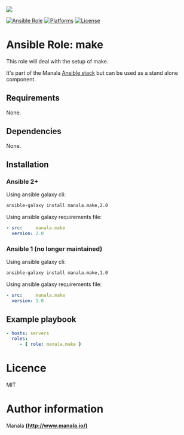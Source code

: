 <img src="http://www.elao.com/images/corpo/logo_red_small.png"/>

[![Ansible Role](https://img.shields.io/ansible/role/5537.svg?style=plastic)](https://galaxy.ansible.com/list#/roles/5537) [![Platforms](https://img.shields.io/badge/platforms-debian-lightgrey.svg?style=plastic)](#) [![License](http://img.shields.io/:license-mit-lightgrey.svg?style=plastic)](#)

# Ansible Role: make

This role will deal with the setup of make.

It's part of the Manala <a href="http://www.manala.io" target="_blank">Ansible stack</a> but can be used as a stand alone component.

## Requirements

None.

## Dependencies

None.

## Installation

### Ansible 2+

Using ansible galaxy cli:

```bash
ansible-galaxy install manala.make,2.0
```

Using ansible galaxy requirements file:

```yaml
- src:     manala.make
  version: 2.0
```

### Ansible 1 (no longer maintained)

Using ansible galaxy cli:

```bash
ansible-galaxy install manala.make,1.0
```

Using ansible galaxy requirements file:

```yaml
- src:     manala.make
  version: 1.0
```

## Example playbook

```yaml
- hosts: servers
  roles:
     - { role: manala.make }
```

# Licence

MIT

# Author information

Manala [**(http://www.manala.io/)**](http://www.manala.io)
